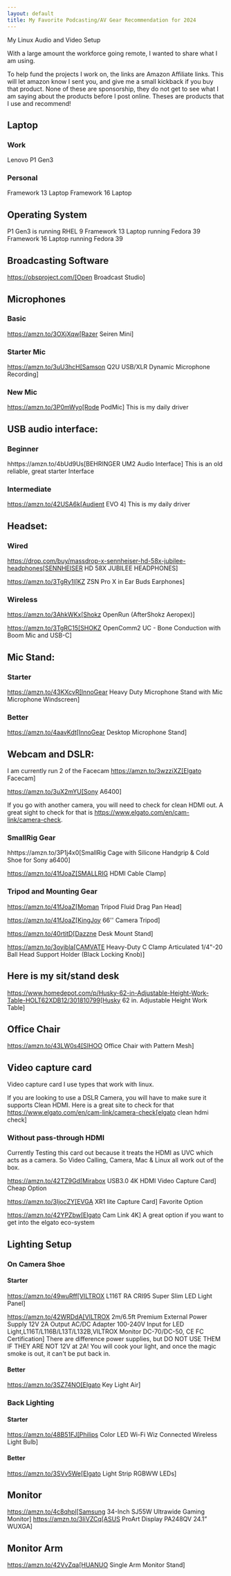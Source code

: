 ```yaml
---
layout: default
title: My Favorite Podcasting/AV Gear Recommendation for 2024
---
```


My Linux Audio and Video Setup

With a large amount the workforce going remote, I wanted to share what I am using.

To help fund the projects I work on, the links are Amazon Affiliate links. This will let amazon know I sent you, and give me a small kickback if you buy that product. None of these are sponsorship, they do not get to see what I am saying about the products before I post online. Theses are products that I use and recommend!

## Laptop 

### Work 
Lenovo P1 Gen3

### Personal
Framework 13 Laptop
Framework 16 Laptop

## Operating System
P1 Gen3 is running RHEL 9
Framework 13 Laptop running Fedora 39
Framework 16 Laptop running Fedora 39

## Broadcasting Software
https://obsproject.com/[Open Broadcast Studio]


## Microphones

### Basic

https://amzn.to/3OXjXqw[Razer Seiren Mini]

### Starter Mic

https://amzn.to/3uU3hcH[Samson Q2U USB/XLR Dynamic Microphone Recording]

### New Mic

https://amzn.to/3P0mWyo[Rode PodMic]
This is my daily driver

## USB audio interface:

### Beginner

hhttps://amzn.to/4bUd9Us[BEHRINGER UM2 Audio Interface]
This is an old reliable, great starter Interface

### Intermediate

https://amzn.to/42USA6k[Audient EVO 4]
This is my daily driver


## Headset:

### Wired

https://drop.com/buy/massdrop-x-sennheiser-hd-58x-jubilee-headphones[SENNHEISER HD 58X JUBILEE HEADPHONES]

https://amzn.to/3TgRy1l[KZ ZSN Pro X in Ear Buds Earphones]

### Wireless

https://amzn.to/3AhkWKx[Shokz OpenRun (AfterShokz Aeropex)]

https://amzn.to/3TgRC15[SHOKZ OpenComm2 UC - Bone Conduction with Boom Mic and USB-C]

## Mic Stand:

### Starter

https://amzn.to/43KXcvR[InnoGear Heavy Duty Microphone Stand with Mic Microphone Windscreen]

### Better

https://amzn.to/4aavKdt[InnoGear Desktop Microphone Stand]


## Webcam and DSLR:

I am currently run 2 of the Facecam
https://amzn.to/3wzziXZ[Elgato Facecam]


https://amzn.to/3uX2mYU[Sony A6400]

If you go with another camera, you will need to check for clean HDMI out.
A great sight to check for that is https://www.elgato.com/en/cam-link/camera-check.

### SmallRig Gear

hhttps://amzn.to/3P1j4x0[SmallRig Cage with Silicone Handgrip & Cold Shoe for Sony a6400]

https://amzn.to/41fJoaZ[SMALLRIG HDMI Cable Clamp]



### Tripod and Mounting Gear
https://amzn.to/41fJoaZ[Moman Tripod Fluid Drag Pan Head]

https://amzn.to/41fJoaZ[KingJoy 66'' Camera Tripod]

https://amzn.to/40rtitD[Dazzne Desk Mount Stand]

https://amzn.to/3oyibla[CAMVATE Heavy-Duty C Clamp Articulated 1/4"-20 Ball Head Support Holder (Black Locking Knob)]

## Here is my sit/stand desk
https://www.homedepot.com/p/Husky-62-in-Adjustable-Height-Work-Table-HOLT62XDB12/301810799[Husky 62 in. Adjustable Height Work Table]

## Office Chair 
https://amzn.to/43LW0s4[SIHOO Office Chair with Pattern Mesh]

## Video capture card
Video capture card I use types that work with linux.

If you are looking to use a DSLR Camera,
you will have to make sure it supports Clean HDMI.
Here is a great site to check for that https://www.elgato.com/en/cam-link/camera-check[elgato clean hdmi check]

### Without pass-through HDMI

Currently Testing this card out because it treats the HDMI as UVC which acts as a camera.
So Video Calling, Camera, Mac & Linux all work out of the box.

https://amzn.to/42TZ9Gd[Mirabox USB3.0 4K HDMI Video Capture Card]
Cheap Option

https://amzn.to/3IjocZY[EVGA XR1 lite Capture Card]
Favorite Option

https://amzn.to/42YPZbw[Elgato Cam Link 4K]
A great option if you want to get into the elgato eco-system


## Lighting Setup

### On Camera Shoe

#### Starter

https://amzn.to/49wuRff[VILTROX L116T RA CRI95 Super Slim LED Light Panel]

https://amzn.to/42WRDdA[VILTROX 2m/6.5ft Premium External Power Supply 12V 2A Output AC/DC Adapter 100-240V Input for LED Light,L116T/L116B/L13T/L132B,VILTROX Monitor DC-70/DC-50, CE FC Certification]
There are difference power supplies, but DO NOT USE THEM IF THEY ARE NOT 12V at 2A!
You will cook your light, and once the magic smoke is out, it can't be put back in.

#### Better

https://amzn.to/3SZ74NO[Elgato Key Light Air]

### Back Lighting

#### Starter

https://amzn.to/48B51FJ[Philips Color LED Wi-Fi Wiz Connected Wireless Light Bulb]

#### Better

https://amzn.to/3SVv5We[Elgato Light Strip RGBWW LEDs]


## Monitor

https://amzn.to/4c8qhpl[Samsung 34-Inch SJ55W Ultrawide Gaming Monitor]
https://amzn.to/3IiVZCq[ASUS ProArt Display PA248QV 24.1” WUXGA]


## Monitor Arm

https://amzn.to/42VvZqa[HUANUO Single Arm Monitor Stand]
